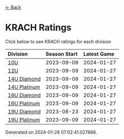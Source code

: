 [<- Back](../readme.md)
# KRACH Ratings
Click below to see KRACH ratings for each division

| Division | Season Start | Latest Game |
| :-- | :-- | :-- |
| [10U](10U-ratings.md) | 2023-09-09 | 2024-01-27 |
| [12U](12U-ratings.md) | 2023-09-09 | 2024-01-27 |
| [14U Diamond](14U-Diamond-ratings.md) | 2023-09-09 | 2024-01-27 |
| [14U Platinum](14U-Platinum-ratings.md) | 2023-09-09 | 2024-01-27 |
| [16U Diamond](16U-Diamond-ratings.md) | 2023-09-09 | 2024-01-27 |
| [16U Platinum](16U-Platinum-ratings.md) | 2023-09-09 | 2024-01-27 |
| [19U Diamond](19U-Diamond-ratings.md) | 2023-08-23 | 2024-01-27 |
| [19U Platinum](19U-Platinum-ratings.md) | 2023-09-09 | 2024-01-27 |

Generated on 2024-01-28 07:02:41.027886.
